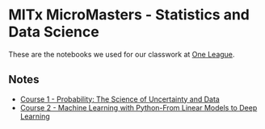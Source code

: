 # MITx MicroMasters - Statistics and Data Science

These are the notebooks we used for our classwork at [One League](https://one-league.org).

## Notes

- [Course 1 - Probability: The Science of Uncertainty and Data](https://ds-one-league.notion.site/Probability-The-Science-of-Uncertainty-and-Data-05aeb5b936aa45a49234de77b7050b81)
- [Course 2 - Machine Learning with Python-From Linear Models to Deep Learning](https://enterprise.edx.org/one-league/course/MITx+6.86x)
